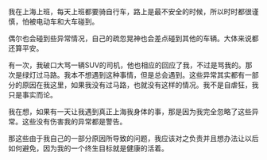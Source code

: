我在上海上班，每天上班都要骑自行车，路上是最不安全的时候，所以时时都很谨慎，怕被电动车和大车碰到。

偶尔也会碰到些异常情况，自己的疏忽晃神也会差点碰到其他的车辆。大体来说都还算平安。

有一次，我破口大骂一辆SUV的司机，他也相应的回应了我，不过是骂我的。那次是绿灯过马路。我本不想遇到这种事情，但是总会遇到。这些异常其实都有一部分的原因在我这里，如果我没有过马路，也就没有这样的情况。我不是自虐狂，我只是事实而论。

我在想，如果有一天让我遇到真正上海我身体的事，那是因为我完全忽略了这些异常。这些没有伤害我的异常都是警告。

那这些由于我自己的一部分原因所导致的问题，我应该对之负责并且想办法让以后如何避免，因为我的一个终生目标就是健康的活着。

